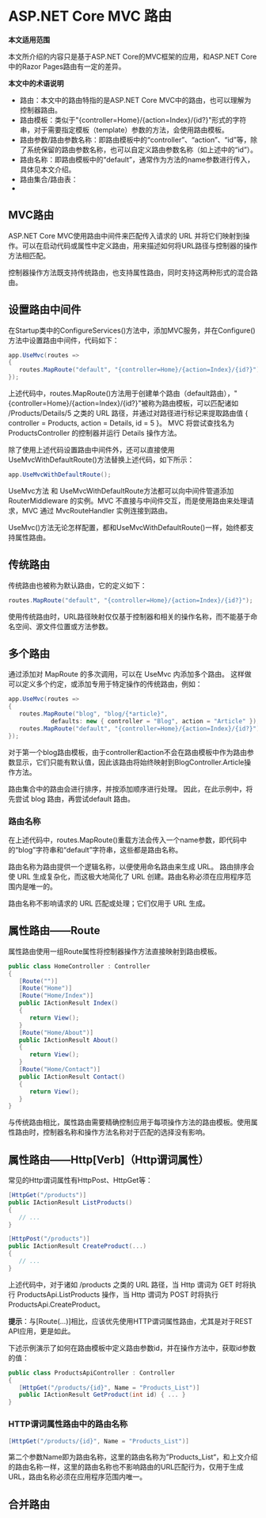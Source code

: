 # ASP.NET Core MVC 路由

**本文适用范围**

本文所介绍的内容只是基于ASP.NET Core的MVC框架的应用，和ASP.NET Core中的Razor Pages路由有一定的差异。

**本文中的术语说明**

- 路由：本文中的路由特指的是ASP.NET Core MVC中的路由，也可以理解为控制器路由。
- 路由模板：类似于"{controller=Home}/{action=Index}/{id?}"形式的字符串，对于需要指定模板（template）参数的方法，会使用路由模板。
- 路由参数/路由参数名称：即路由模板中的“controller”、“action”、“id”等，除了系统保留的路由参数名称，也可以自定义路由参数名称（如上述中的“id”）。
- 路由名称：即路由模板中的“default”，通常作为方法的name参数进行传入，具体见本文介绍。
- 路由集合/路由表：
- 



## MVC路由

ASP.NET Core MVC使用路由中间件来匹配传入请求的 URL 并将它们映射到操作。可以在启动代码或属性中定义路由，用来描述如何将URL路径与控制器的操作方法相匹配。

控制器操作方法既支持传统路由，也支持属性路由，同时支持这两种形式的混合路由。



## 设置路由中间件

在Startup类中的ConfigureServices()方法中，添加MVC服务，并在Configure()方法中设置路由中间件，代码如下：

```c#
app.UseMvc(routes =>
{
   routes.MapRoute("default", "{controller=Home}/{action=Index}/{id?}");
});
```

上述代码中，routes.MapRoute()方法用于创建单个路由（default路由），"{controller=Home}/{action=Index}/{id?}"被称为路由模板，可以匹配诸如 /Products/Details/5 之类的 URL 路径，并通过对路径进行标记来提取路由值 { controller = Products, action = Details, id = 5 }。 MVC 将尝试查找名为 ProductsController 的控制器并运行 Details 操作方法。

除了使用上述代码设置路由中间件外，还可以直接使用UseMvcWithDefaultRoute()方法替换上述代码，如下所示：

```c#
app.UseMvcWithDefaultRoute();
```

UseMvc方法 和 UseMvcWithDefaultRoute方法都可以向中间件管道添加 RouterMiddleware 的实例。MVC 不直接与中间件交互，而是使用路由来处理请求，MVC 通过 MvcRouteHandler 实例连接到路由。

UseMvc()方法无论怎样配置，都和UseMvcWithDefaultRoute()一样，始终都支持属性路由。



## 传统路由

传统路由也被称为默认路由，它的定义如下：

```c#
routes.MapRoute("default", "{controller=Home}/{action=Index}/{id?}");
```

使用传统路由时，URL路径映射仅仅基于控制器和相关的操作名称，而不能基于命名空间、源文件位置或方法参数。



## 多个路由

通过添加对 MapRoute 的多次调用，可以在 UseMvc 内添加多个路由。 这样做可以定义多个约定，或添加专用于特定操作的传统路由，例如：

```c#
app.UseMvc(routes =>
{
   routes.MapRoute("blog", "blog/{*article}",
            defaults: new { controller = "Blog", action = "Article" });
   routes.MapRoute("default", "{controller=Home}/{action=Index}/{id?}");
});
```

对于第一个blog路由模板，由于controller和action不会在路由模板中作为路由参数显示，它们只能有默认值，因此该路由将始终映射到BlogController.Article操作方法。

路由集合中的路由会进行排序，并按添加顺序进行处理。 因此，在此示例中，将先尝试 blog 路由，再尝试default 路由。

### 路由名称

在上述代码中，routes.MapRoute()重载方法会传入一个name参数，即代码中的“blog”字符串和“default”字符串，这些都是路由名称。

路由名称为路由提供一个逻辑名称，以便使用命名路由来生成 URL。 路由排序会使 URL 生成复杂化，而这极大地简化了 URL 创建。路由名称必须在应用程序范围内是唯一的。

路由名称不影响请求的 URL 匹配或处理；它们仅用于 URL 生成。



## 属性路由——Route

属性路由使用一组Route属性将控制器操作方法直接映射到路由模板。 

```c#
public class HomeController : Controller
{
   [Route("")]
   [Route("Home")]
   [Route("Home/Index")]
   public IActionResult Index()
   {
      return View();
   }
   [Route("Home/About")]
   public IActionResult About()
   {
      return View();
   }
   [Route("Home/Contact")]
   public IActionResult Contact()
   {
      return View();
   }
}
```

与传统路由相比，属性路由需要精确控制应用于每项操作方法的路由模板。使用属性路由时，控制器名称和操作方法名称对于匹配的选择没有影响。



## 属性路由——Http[Verb]（Http谓词属性）

常见的Http谓词属性有HttpPost、HttpGet等：

```c#
[HttpGet("/products")]
public IActionResult ListProducts()
{
   // ...
}

[HttpPost("/products")]
public IActionResult CreateProduct(...)
{
   // ...
}
```

上述代码中，对于诸如 /products 之类的 URL 路径，当 Http 谓词为 GET 时将执行 ProductsApi.ListProducts 操作，当 Http 谓词为 POST 时将执行 ProductsApi.CreateProduct。 

**提示**：与[Route(...)]相比，应该优先使用HTTP谓词属性路由，尤其是对于REST API应用，更是如此。

下述示例演示了如何在路由模板中定义路由参数id，并在操作方法中，获取id参数的值：

```c#
public class ProductsApiController : Controller
{
   [HttpGet("/products/{id}", Name = "Products_List")]
   public IActionResult GetProduct(int id) { ... }
}
```

### HTTP谓词属性路由中的路由名称

```c#
[HttpGet("/products/{id}", Name = "Products_List")]
```

第二个参数Name即为路由名称，这里的路由名称为”Products_List“，和上文介绍的路由名称一样，这里的路由名称也不影响路由的URL匹配行为，仅用于生成URL，路由名称必须在应用程序范围内唯一。

### 

## 合并路由

















